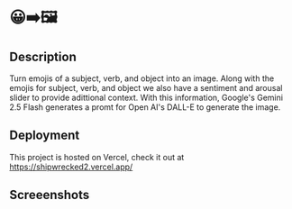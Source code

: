 
# 😀➡️🖼️

## Description

Turn emojis of a subject, verb, and object into an image. Along with the emojis for subject, verb, and object we also have a sentiment and arousal slider to provide adittional context. With this information, Google's Gemini 2.5 Flash generates a promt for Open AI's DALL-E to generate the image.

## Deployment

This project is hosted on Vercel, check it out at <https://shipwrecked2.vercel.app/>

## Screeenshots
